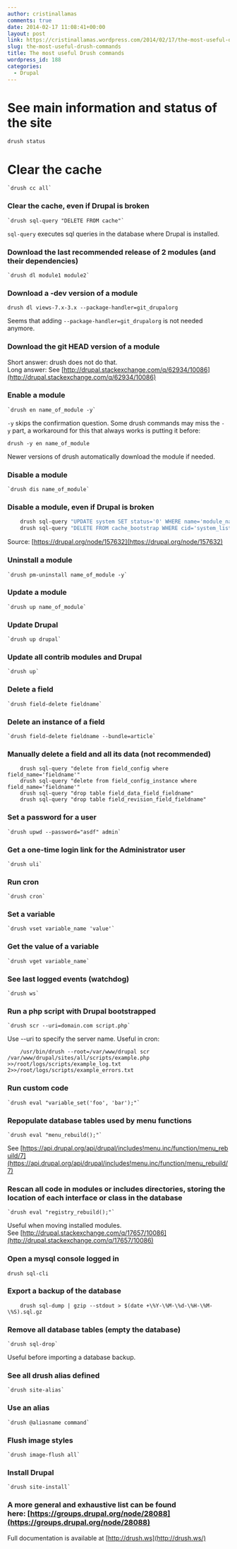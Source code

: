 ```yaml
---
author: cristinallamas
comments: true
date: 2014-02-17 11:08:41+00:00
layout: post
link: https://cristinallamas.wordpress.com/2014/02/17/the-most-useful-drush-commands/
slug: the-most-useful-drush-commands
title: The most useful Drush commands
wordpress_id: 188
categories:
  - Drupal
---
```


# See main information and status of the site

`drush status`

# Clear the cache

    `drush cc all`

### Clear the cache, even if Drupal is broken

    `drush sql-query "DELETE FROM cache"`

`sql-query` executes sql queries in the database where Drupal is installed.

### Download the last recommended release of 2 modules (and their dependencies)

    `drush dl module1 module2`

### Download a -dev version of a module

`drush dl views-7.x-3.x --package-handler=git_drupalorg`

Seems that adding `--package-handler=git_drupalorg` is not needed anymore.

### Download the git HEAD version of a module

Short answer: drush does not do that.  
Long answer: See [http://drupal.stackexchange.com/q/62934/10086](http://drupal.stackexchange.com/q/62934/10086)

### Enable a module

    `drush en name_of_module -y`

`-y` skips the confirmation question. Some drush commands may miss the `-y` part, a workaround for this that always works is putting it before:
  
 `drush -y en name_of_module`

Newer versions of drush automatically download the module if needed.

### Disable a module

    `drush dis name_of_module`

### Disable a module, even if Drupal is broken

```bash
    drush sql-query "UPDATE system SET status='0' WHERE name='module_name'"
    drush sql-query "DELETE FROM cache_bootstrap WHERE cid='system_list'"
```

Source: [https://drupal.org/node/157632](https://drupal.org/node/157632)

### Uninstall a module

    `drush pm-uninstall name_of_module -y`

### Update a module

    `drush up name_of_module`

### Update Drupal

    `drush up drupal`

### Update all contrib modules and Drupal

    `drush up`

### Delete a field

    `drush field-delete fieldname`

### Delete an instance of a field

    `drush field-delete fieldname --bundle=article`

### Manually delete a field and all its data (not recommended)

```
    drush sql-query "delete from field_config where field_name='fieldname'"
    drush sql-query "delete from field_config_instance where field_name='fieldname'"
    drush sql-query "drop table field_data_field_fieldname"
    drush sql-query "drop table field_revision_field_fieldname"
```

### Set a password for a user

    `drush upwd --password="asdf" admin`

### Get a one-time login link for the Administrator user

    `drush uli`

### Run cron

    `drush cron`

### Set a variable

    `drush vset variable_name 'value'`

### Get the value of a variable

    `drush vget variable_name`

### See last logged events (watchdog)

    `drush ws`

### Run a php script with Drupal bootstrapped

    `drush scr --uri=domain.com script.php`

Use --uri to specify the server name. Useful in cron:

```
    /usr/bin/drush --root=/var/www/drupal scr /var/www/drupal/sites/all/scripts/example.php >>/root/logs/scripts/example_log.txt 2>>/root/logs/scripts/example_errors.txt
```

### Run custom code

    `drush eval "variable_set('foo', 'bar');"`

### Repopulate database tables used by menu functions

    `drush eval "menu_rebuild();"`

See [https://api.drupal.org/api/drupal/includes!menu.inc/function/menu_rebuild/7](https://api.drupal.org/api/drupal/includes!menu.inc/function/menu_rebuild/7)

### Rescan all code in modules or includes directories, storing the location of each interface or class in the database

    `drush eval "registry_rebuild();"`

Useful when moving installed modules. See [http://drupal.stackexchange.com/q/17657/10086](http://drupal.stackexchange.com/q/17657/10086)

### Open a mysql console logged in

`drush sql-cli`

### Export a backup of the database

```
    drush sql-dump | gzip --stdout > $(date +\%Y-\%M-\%d-\%H-\%M-\%S).sql.gz
```

### Remove all database tables (empty the database)

    `drush sql-drop`

Useful before importing a database backup.

### See all drush alias defined

    `drush site-alias`

### Use an alias

    `drush @aliasname command`

### Flush image styles

    `drush image-flush all`

### Install Drupal

    `drush site-install`

### A more general and exhaustive list can be found here: [https://groups.drupal.org/node/28088](https://groups.drupal.org/node/28088)

Full documentation is available at [http://drush.ws](http://drush.ws/)
